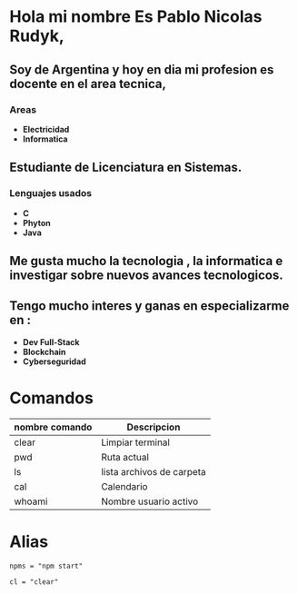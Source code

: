 # Hola mi nombre Es Pablo Nicolas Rudyk,

## Soy de **Argentina** y hoy en dia mi profesion es docente en el area **tecnica**,
### **Areas**
* **Electricidad**
* **Informatica**

## Estudiante de **Licenciatura en Sistemas**. 
### Lenguajes usados
* **C**
* **Phyton**
* **Java**

## Me gusta mucho la **tecnologia** , la **informatica** e investigar sobre nuevos avances tecnologicos.

## Tengo mucho interes y ganas en especializarme en :
* **Dev Full-Stack**
* **Blockchain**
* **Cyberseguridad**


 # Comandos 
 
 | nombre comando | Descripcion                 |
 |----------------|-----------------------------|
 | clear          | Limpiar terminal            | 
 | pwd            | Ruta actual                 |
 | ls             | lista archivos de carpeta   |
 | cal            | Calendario                  |
 | whoami         | Nombre usuario activo       |
 
 
 # Alias
 ```
 npms = "npm start"
 
 cl = "clear"
 
 ```
